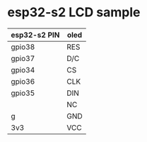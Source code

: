# esp32-s2 LCD sample

| esp32-s2 PIN | oled |
| ------------ | ---- |
| gpio38       | RES  |
| gpio37       | D/C  |
| gpio34       | CS   |
| gpio36       | CLK  |
| gpio35       | DIN  |
|              | NC   |
| g            | GND  |
| 3v3          | VCC  |

